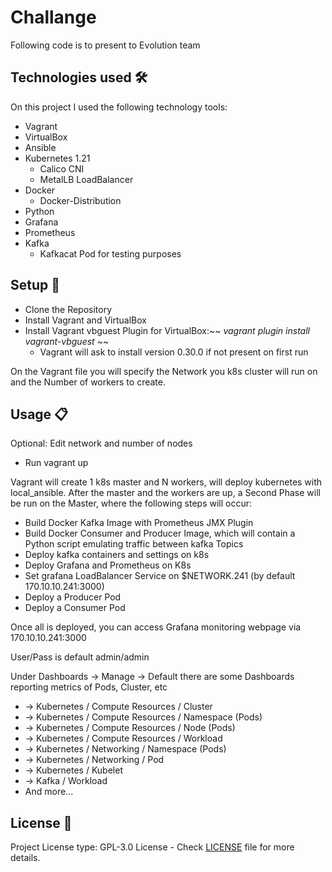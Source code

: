 # Challange

Following code is to present to Evolution team 

## Technologies used 🛠️
On this project I used the following technology tools:
* Vagrant
* VirtualBox
* Ansible
* Kubernetes 1.21
  * Calico CNI
  * MetalLB LoadBalancer
* Docker
  * Docker-Distribution
* Python
* Grafana
* Prometheus
* Kafka
  * Kafkacat Pod for testing purposes

## Setup 🔧
* Clone the Repository
* Install Vagrant and VirtualBox
* Install Vagrant vbguest Plugin for VirtualBox:~~  _vagrant plugin install vagrant-vbguest_ ~~
  * Vagrant will ask to install version 0.30.0 if not present on first run

On the Vagrant file you will specify the Network you k8s cluster will run on and the Number of workers to create.

## Usage 📋
Optional: Edit network and number of nodes
* Run vagrant up

Vagrant will create 1 k8s master and N workers, will deploy kubernetes with local_ansible.
After the master and the workers are up, a Second Phase will be run on the Master, where the following steps will occur:
* Build Docker Kafka Image with Prometheus JMX Plugin
* Build Docker Consumer and Producer Image, which will contain a Python script emulating traffic between kafka Topics
* Deploy kafka containers and settings on k8s
* Deploy Grafana and Prometheus on K8s
* Set grafana LoadBalancer Service on $NETWORK.241 (by default 170.10.10.241:3000)
* Deploy a Producer Pod 
* Deploy a Consumer Pod

Once all is deployed, you can access Grafana monitoring webpage via 170.10.10.241:3000

User/Pass is default admin/admin

Under Dashboards -> Manage -> Default there are some Dashboards reporting metrics of Pods, Cluster, etc
  * -> Kubernetes / Compute Resources / Cluster
  * -> Kubernetes / Compute Resources / Namespace (Pods)
  * -> Kubernetes / Compute Resources / Node (Pods)
  * -> Kubernetes / Compute Resources / Workload
  * -> Kubernetes / Networking / Namespace (Pods)
  * -> Kubernetes / Networking / Pod
  * -> Kubernetes / Kubelet
  * -> Kafka / Workload
  * And more...

## License 📄
Project License type: GPL-3.0 License - Check [LICENSE](LICENSE) file for more details.
